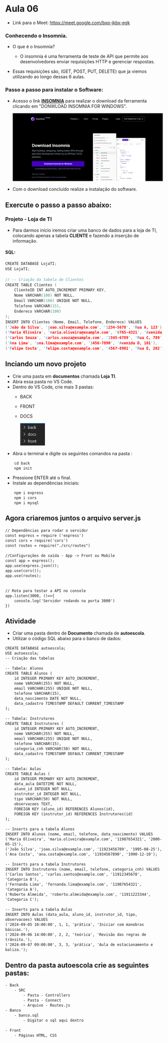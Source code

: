 # Aula 06 

- Link para o Meet: https://meet.google.com/bxq-jkbx-egk
### Conhecendo o Insomnia.
- O que é o Insomnia?
    -  O insomnia é uma ferramenta de teste de API que permite aos desenvolvedores enviar requisições HTTP e gerenciar respostas.
  
- Essas requisições são, (GET, POST, PUT, DELETE) que ja viemos utilizando ao longo dessas 6 aulas.

### Passo a passo para instalar o Software:
- Acesso o link <a href="https://insomnia.rest/download"><b>INSOMNIA</b></a> para realizar o download da ferramenta clicando em "DONWLOAD INSOMNIA FOR WINDOWS".
  
  ![alt text](image.png)
- Com o download concluído realize a instalação do software.


## Exercute o passo a passo abaixo:

### Projeto - Loja de TI

- Para darmos início iremos criar uma banco de dados para a loja de TI, colocando apenas a tabela **CLIENTE** e fazendo a inserção de informação.

#### SQL:
```C
CREATE DATABASE LojaTI;
USE LojaTI;

// -- Criação da tabela de Clientes
CREATE TABLE Clientes (
    ClienteID INT AUTO_INCREMENT PRIMARY KEY,
    Nome VARCHAR(100) NOT NULL,
    Email VARCHAR(100) UNIQUE NOT NULL,
    Telefone VARCHAR(15),
    Endereco VARCHAR(100)
);
INSERT INTO Clientes (Nome, Email, Telefone, Endereco) VALUES
('João da Silva', 'joao.silva@example.com', '1234-5678', 'Rua A, 123'),
('Maria Oliveira', 'maria.oliveira@example.com', '8765-4321', 'Avenida B, 456'),
('Carlos Souza', 'carlos.souza@example.com', '2345-6789', 'Rua C, 789'),
('Ana Lima', 'ana.lima@example.com', '3456-7890', 'Avenida D, 101'),
('Felipe Costa', 'felipe.costa@example.com', '4567-8901', 'Rua E, 202');

```

## Inciando um novo projeto
- Crie uma pasta em **documentos** chamada **Loja TI**.
- Abra essa pasta no VS Code.
- Dentro do VS Code, crie mais 3 pastas: 
  - BACK
  - FRONT
  - DOCS
  
    ![alt text](image-2.png)
- Abra o terminal e digite os seguintes comandos na pasta :
```
    cd back
    npm init
```
- Pressione ENTER até o final.
- Instale as dependências iniciais:
```
    npm i express
    npm i cors
    npm i mysql
```
## Agora criaremos juntos o arquivo server.js
```
// Dependências para rodar o servidor
const express = require ('express')
const cors = require('cors')
const routes = require("./src/routes")

//Configurações de saída - App -> Front ou Mobile
const app = express();
app.use(express.json());
app.use(cors());
app.use(routes);


// Rota para testar a API no console
app.listen(3000, ()=>{
    console.log('Servidor rodando na porta 3000')
})
```

## Atividade
- Criar uma pasta dentro de **Documento** chamada de **autoescola**.
- Utilizar o código SQL abaixo para o banco de dados:
```
CREATE DATABASE autoescola;
USE autoescola;
-- Criação das tabelas

-- Tabela: Alunos
CREATE TABLE Alunos (
    id INTEGER PRIMARY KEY AUTO_INCREMENT,
    nome VARCHAR(255) NOT NULL,
    email VARCHAR(255) UNIQUE NOT NULL,
    telefone VARCHAR(15),
    data_nascimento DATE NOT NULL,
    data_cadastro TIMESTAMP DEFAULT CURRENT_TIMESTAMP
);

-- Tabela: Instrutores
CREATE TABLE Instrutores (
    id INTEGER PRIMARY KEY AUTO_INCREMENT,
    nome VARCHAR(255) NOT NULL,
    email VARCHAR(255) UNIQUE NOT NULL,
    telefone VARCHAR(15),
    categoria_cnh VARCHAR(50) NOT NULL,
    data_cadastro TIMESTAMP DEFAULT CURRENT_TIMESTAMP
);

-- Tabela: Aulas
CREATE TABLE Aulas (
    id INTEGER PRIMARY KEY AUTO_INCREMENT,
    data_aula DATETIME NOT NULL,
    aluno_id INTEGER NOT NULL,
    instrutor_id INTEGER NOT NULL,
    tipo VARCHAR(50) NOT NULL,
    observacoes TEXT,
    FOREIGN KEY (aluno_id) REFERENCES Alunos(id),
    FOREIGN KEY (instrutor_id) REFERENCES Instrutores(id)
);

-- Inserts para a tabela Alunos
INSERT INTO Alunos (nome, email, telefone, data_nascimento) VALUES
('Maria Oliveira', 'maria.oliveira@example.com', '11987654321', '2000-05-15'),
('João Silva', 'joao.silva@example.com', '11923456789', '1995-08-25'),
('Ana Costa', 'ana.costa@example.com', '11934567890', '1990-12-10');

-- Inserts para a tabela Instrutores
INSERT INTO Instrutores (nome, email, telefone, categoria_cnh) VALUES
('Carlos Santos', 'carlos.santos@example.com', '11912345678', 'Categoria B'),
('Fernanda Lima', 'fernanda.lima@example.com', '11987654321', 'Categoria A'),
('Roberto Almeida', 'roberto.almeida@example.com', '11911223344', 'Categoria C');

-- Inserts para a tabela Aulas
INSERT INTO Aulas (data_aula, aluno_id, instrutor_id, tipo, observacoes) VALUES
('2024-09-05 10:00:00', 1, 1, 'prática', 'Iniciar com manobras básicas.'),
('2024-09-06 14:00:00', 2, 2, 'teórica', 'Revisão das regras de trânsito.'),
('2024-09-07 09:00:00', 3, 3, 'prática', 'Aula de estacionamento e baliza.');
```

## Dentro da pasta **autoescola** crie as seguintes pastas:
    - Back
        - SRC
            - Pasta - Controllers
            - Pasta - Connect
            - Arquivo - Routes.js
    - Banco
        - banco.sql
            - Digitar o sql aqui dentro

    - Front
        - Páginas HTML, CSS 
